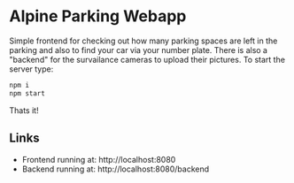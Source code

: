 # Alpine Parking Webapp

Simple frontend for checking out how many parking spaces are left in the parking and also to find your car via your number plate. There is also a "backend" for the survailance cameras to upload their pictures. To start the server type:

```sh
npm i
npm start
```

Thats it!

## Links

- Frontend running at: http://localhost:8080
- Backend running at: http://localhost:8080/backend